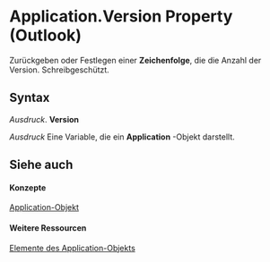 
# Application.Version Property (Outlook)

Zurückgeben oder Festlegen einer  **Zeichenfolge**, die die Anzahl der Version. Schreibgeschützt.


## Syntax

 _Ausdruck_. **Version**

 _Ausdruck_ Eine Variable, die ein **Application** -Objekt darstellt.


## Siehe auch


#### Konzepte


[Application-Objekt](797003e7-ecd1-eccb-eaaf-32d6ddde8348.md)
#### Weitere Ressourcen


[Elemente des Application-Objekts](http://msdn.microsoft.com/library/3519c89c-2353-85ee-7ddc-62e5dd85a8e7%28Office.15%29.aspx)